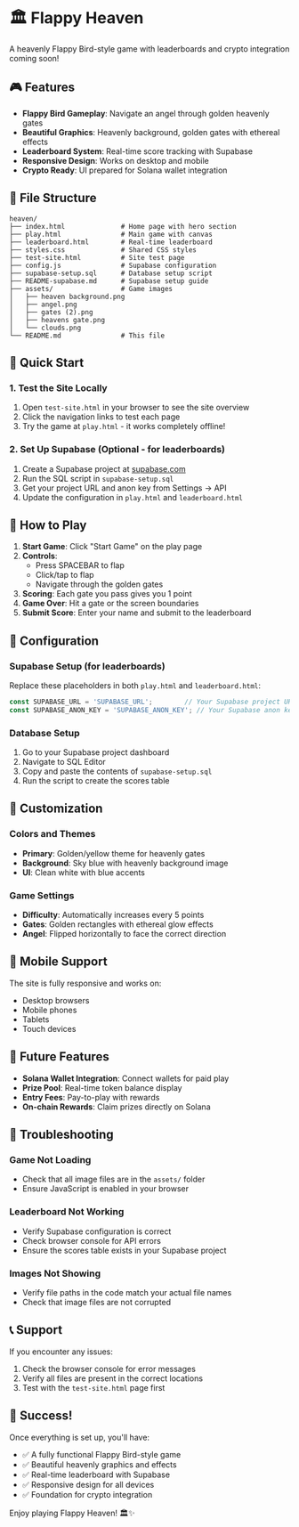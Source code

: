 # 🏛️ Flappy Heaven

A heavenly Flappy Bird-style game with leaderboards and crypto integration coming soon!

## 🎮 Features

- **Flappy Bird Gameplay**: Navigate an angel through golden heavenly gates
- **Beautiful Graphics**: Heavenly background, golden gates with ethereal effects
- **Leaderboard System**: Real-time score tracking with Supabase
- **Responsive Design**: Works on desktop and mobile
- **Crypto Ready**: UI prepared for Solana wallet integration

## 📁 File Structure

```
heaven/
├── index.html              # Home page with hero section
├── play.html               # Main game with canvas
├── leaderboard.html        # Real-time leaderboard
├── styles.css              # Shared CSS styles
├── test-site.html          # Site test page
├── config.js               # Supabase configuration
├── supabase-setup.sql      # Database setup script
├── README-supabase.md      # Supabase setup guide
├── assets/                 # Game images
│   ├── heaven background.png
│   ├── angel.png
│   ├── gates (2).png
│   ├── heavens gate.png
│   └── clouds.png
└── README.md               # This file
```

## 🚀 Quick Start

### 1. Test the Site Locally

1. Open `test-site.html` in your browser to see the site overview
2. Click the navigation links to test each page
3. Try the game at `play.html` - it works completely offline!

### 2. Set Up Supabase (Optional - for leaderboards)

1. Create a Supabase project at [supabase.com](https://supabase.com)
2. Run the SQL script in `supabase-setup.sql`
3. Get your project URL and anon key from Settings → API
4. Update the configuration in `play.html` and `leaderboard.html`

## 🎯 How to Play

1. **Start Game**: Click "Start Game" on the play page
2. **Controls**: 
   - Press SPACEBAR to flap
   - Click/tap to flap
   - Navigate through the golden gates
3. **Scoring**: Each gate you pass gives you 1 point
4. **Game Over**: Hit a gate or the screen boundaries
5. **Submit Score**: Enter your name and submit to the leaderboard

## 🔧 Configuration

### Supabase Setup (for leaderboards)

Replace these placeholders in both `play.html` and `leaderboard.html`:

```javascript
const SUPABASE_URL = 'SUPABASE_URL';        // Your Supabase project URL
const SUPABASE_ANON_KEY = 'SUPABASE_ANON_KEY'; // Your Supabase anon key
```

### Database Setup

1. Go to your Supabase project dashboard
2. Navigate to SQL Editor
3. Copy and paste the contents of `supabase-setup.sql`
4. Run the script to create the scores table

## 🎨 Customization

### Colors and Themes
- **Primary**: Golden/yellow theme for heavenly gates
- **Background**: Sky blue with heavenly background image
- **UI**: Clean white with blue accents

### Game Settings
- **Difficulty**: Automatically increases every 5 points
- **Gates**: Golden rectangles with ethereal glow effects
- **Angel**: Flipped horizontally to face the correct direction

## 📱 Mobile Support

The site is fully responsive and works on:
- Desktop browsers
- Mobile phones
- Tablets
- Touch devices

## 🔮 Future Features

- **Solana Wallet Integration**: Connect wallets for paid play
- **Prize Pool**: Real-time token balance display
- **Entry Fees**: Pay-to-play with rewards
- **On-chain Rewards**: Claim prizes directly on Solana

## 🐛 Troubleshooting

### Game Not Loading
- Check that all image files are in the `assets/` folder
- Ensure JavaScript is enabled in your browser

### Leaderboard Not Working
- Verify Supabase configuration is correct
- Check browser console for API errors
- Ensure the scores table exists in your Supabase project

### Images Not Showing
- Verify file paths in the code match your actual file names
- Check that image files are not corrupted

## 📞 Support

If you encounter any issues:
1. Check the browser console for error messages
2. Verify all files are present in the correct locations
3. Test with the `test-site.html` page first

## 🎉 Success!

Once everything is set up, you'll have:
- ✅ A fully functional Flappy Bird-style game
- ✅ Beautiful heavenly graphics and effects
- ✅ Real-time leaderboard with Supabase
- ✅ Responsive design for all devices
- ✅ Foundation for crypto integration

Enjoy playing Flappy Heaven! 🏛️✨
